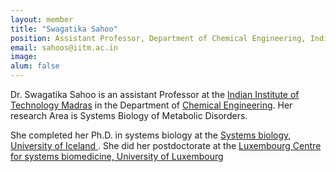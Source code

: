 ```yaml
---
layout: member
title: "Swagatika Sahoo"
position: Assistant Professor, Department of Chemical Engineering, Indian Institute of Technology Madras.
email: sahoos@iitm.ac.in
image:
alum: false
---
```

Dr. Swagatika Sahoo is an assistant Professor at the [Indian Institute of Technology Madras] in the Department of [Chemical Engineering]. Her research Area is Systems Biology of Metabolic Disorders.

She completed her Ph.D. in systems biology at the [Systems biology, University of Iceland ]. She did her postdoctorate at the [Luxembourg Centre for systems biomedicine, University of Luxembourg]

[Indian Institute of Technology Madras]: https://www.iitm.ac.in/
[Chemical Engineering]: https://che.iitm.ac.in/
[Systems biology, University of Iceland]: https://systemsbiology.hi.is/
[Luxembourg Centre for systems biomedicine, University of Luxembourg]: https://wwwen.uni.lu/lcsb
